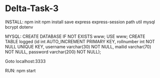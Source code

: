 # Delta-Task-3

INSTALL:
npm init
npm install save express express-session path util mysql bcrypt dotenv

MYSQL:
CREATE DATABASE IF NOT EXISTS www;
USE www;
CREATE TABLE logged (id int AUTO_INCREMENT PRIMARY KEY, rollnumber int NOT NULL UNIQUE KEY, username varchar(30) NOT NULL, mailid varchar(70) NOT NULL, password varchar(200) NOT NULL);

Goto localhost:3333

RUN: npm start
